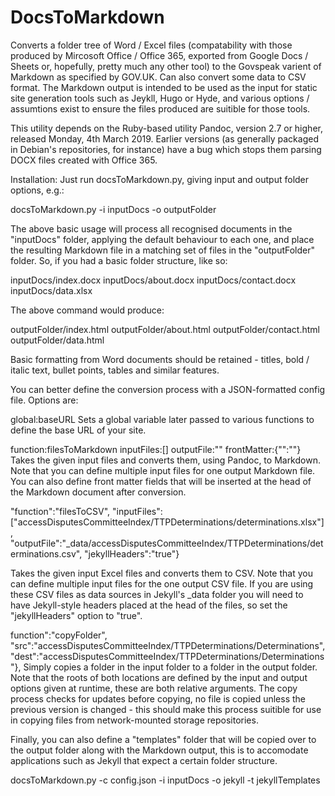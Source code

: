 # DocsToMarkdown
Converts a folder tree of Word / Excel files (compatability with those produced by Mircosoft Office / Office 365, exported from Google Docs / Sheets or, hopefully, pretty much any other tool) to the Govspeak varient of Markdown as specified by GOV.UK. Can also convert some data to CSV format. The Markdown output is intended to be used as the input for static site generation tools such as Jeykll, Hugo or Hyde, and various options / assumtions exist to ensure the files produced are suitible for those tools.

This utility depends on the Ruby-based utility Pandoc, version 2.7 or higher, released Monday, 4th March 2019. Earlier versions (as generally packaged in Debian's repositories, for instance) have a bug which stops them parsing DOCX files created with Office 365.

Installation:
Just run docsToMarkdown.py, giving input and output folder options, e.g.:

docsToMarkdown.py -i inputDocs -o outputFolder

The above basic usage will process all recognised documents in the "inputDocs" folder, applying the default behaviour to each one, and place the resulting Markdown file in a matching set of files in the "outputFolder" folder. So, if you had a basic folder structure, like so:

inputDocs/index.docx
inputDocs/about.docx
inputDocs/contact.docx
inputDocs/data.xlsx

The above command would produce:

outputFolder/index.html
outputFolder/about.html
outputFolder/contact.html
outputFolder/data.html

Basic formatting from Word documents should be retained - titles, bold / italic text, bullet points, tables and similar features.

You can better define the conversion process with a JSON-formatted config file. Options are:

global:baseURL
Sets a global variable later passed to various functions to define the base URL of your site.

function:filesToMarkdown
inputFiles:[]
outputFile:""
frontMatter:{"":""}
Takes the given input files and converts them, using Pandoc, to Markdown. Note that you can define multiple input files for one output Markdown file. You can also define front matter fields that will be inserted at the head of the Markdown document after conversion.

"function":"filesToCSV", "inputFiles":["accessDisputesCommitteeIndex/TTPDeterminations/determinations.xlsx"], "outputFile":"_data/accessDisputesCommitteeIndex/TTPDeterminations/determinations.csv", "jekyllHeaders":"true"}

Takes the given input Excel files and converts them to CSV. Note that you can define multiple input files for the one output CSV file. If you are using these CSV files as data sources in Jekyll's _data folder you will need to have Jekyll-style headers placed at the head of the files, so set the "jekyllHeaders" option to "true".

function":"copyFolder", "src":"accessDisputesCommitteeIndex/TTPDeterminations/Determinations", "dest":"accessDisputesCommitteeIndex/TTPDeterminations/Determinations"},
Simply copies a folder in the input folder to a folder in the output folder. Note that the roots of both locations are defined by the input and output options given at runtime, these are both relative arguments. The copy process checks for updates before copying, no file is copied unless the previous version is changed - this should make this process suitible for use in copying files from network-mounted storage repositories.
    
    
    
Finally, you can also define a "templates" folder that will be copied over to the output folder along with the Markdown output, this is to accomodate applications such as Jekyll that expect a certain folder structure.

docsToMarkdown.py -c config.json -i inputDocs -o jekyll -t jekyllTemplates
